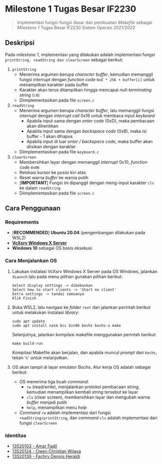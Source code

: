 # Milestone 1 Tugas Besar IF2230
> Implementasi fungsi-fungsi dasar dan pembuatan _Makefile_
> sebagai _Milestone 1_ Tugas Besar IF2230 Sistem Operasi 2021/2022

## Deskripsi
Pada _milestone 1_, implementasi yang dilakukan adalah implementasi fungsi `printString, readString dan clearScreen` sebagai berikut:
1. `printString`
    - Menerima argumen berupa _character buffer_, kemudian memanggil fungsi _interrupt_ dengan _function code_ `0xE * 256 + buffer[i]` untuk menampilkan karakter pada buffer
    - Karakter akan terus ditampilkan hingga mencapai _null-terminating string_ (`\0`)
    - Diimplementasikan pada file `screen.c`
2. `readString`
    - Menerima argumen berupa _character buffer_, lalu memanggil fungsi _interrupt_ dengan _interrupt call_ 0x16 untuk membaca input _keyboard_
      - Apabila input sama dengan _enter code_ (0xD), maka pembacaan akan dihentikan
      - Apabila input sama dengan _backspace code_ (0x8), maka isi buffer - 1 akan dihapus
      - Apabila input di luar _enter / backspace code_, maka buffer akan diisikan dengan karakter
    - Diimplementasikan pada file `keyboard.c`
3. `clearScreen`
    - Membersihkan layar dengan memanggil _interrupt_ 0x10, _function code_ `0x06`
    - Relokasi kursor ke posisi kiri atas
    - Reset warna _buffer_ ke warna putih
    - [**IMPORTANT**] Fungsi ini dipanggil dengan meng-input karakter `cls` ke dalam `readString`
    - Diimplementasikan pada file `screen.c`

## Cara Penggunaan
### Requirements
- [**RECOMMENDED**] **Ubuntu 20.04** (pengembangan dilakukan pada WSL2)
- <a href = "https://sourceforge.net/projects/vcxsrv/">**VcXsrv Windows X Server**</a>
- **Windows 10** sebagai OS basis eksekusi

### Cara Menjalankan OS
1. Lakukan instalasi VcXsrv Windows X Server pada OS Windows, jalankan `XLaunch` lalu pada menu pilihan gunakan pilihan berikut:
    ```
    Select display settings -> dibebaskan
    Select how to start clients -> 'Start no client' 
    Extra settings -> tandai semuanya
    Klik Finish
    ```
2. Buka WSL2, lalu navigasi ke _folder_ `root` dan jalankan perintah berikut untuk melakukan instalasi _library_:
    ```
    sudo apt update
    sudo apt install nasm bcc bin86 bochs bochs-x make
    ```
    Selanjutnya, jalankan kompilasi makefile menggunakan perintah berikut:
    ```
    make build-run
    ```
    Kompilasi Makefile akan berjalan, dan apabila muncul _prompt_ dari `bochs`, tekan 'c' untuk melanjutkan.

3. OS akan tampil di layar emulator Bochs. Alur kerja OS adalah sebagai berikut:
    - OS menerima tiga buah _command_:
        - `rw` (read/write), menjalankan protokol pembacaan _string_, kemudian menampilkan kembali _string_ tersebut ke layar 
        - `cls` (clear screen), membersihkan layar dan mengubah warna _buffer_ menjadi putih
        - `help`, menampilkan menu _help_
    - _Command_ `rw` adalah implementasi dari fungsi `readString/printString`, dan _command_ `cls` adalah implementasi dari fungsi `clearScreen`
### Identitas
- <a href = "https://github.com/marfgold1">13520103 - Amar Fadil</a>
- <a href = "https://github.com/clumsyyyy">13520124 - Owen Christian Wijaya</a>
- <a href = "https://github.com/dennisheraldi">13520139 - Fachry Dennis Heraldi</a>
